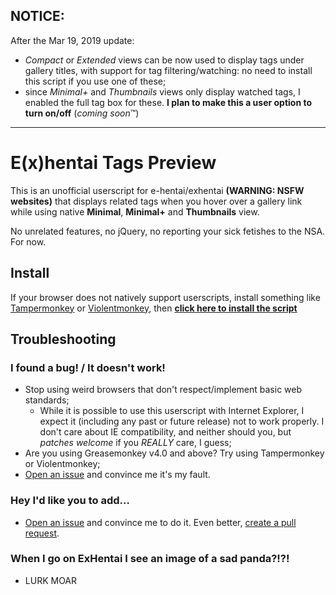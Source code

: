 ## NOTICE:
After the Mar 19, 2019 update:
- *Compact* or *Extended* views can be now used to display tags under gallery titles, with support for tag filtering/watching: no need to install this script if you use one of these;
- since *Minimal+* and *Thumbnails* views only display watched tags, I enabled the full tag box for these. **I plan to make this a user option to turn on/off** (*coming soon*:tm:)

---

# E(x)hentai Tags Preview
This is an unofficial userscript for e-hentai/exhentai **(WARNING: NSFW websites)** that displays related tags when you hover over a gallery link while using native **Minimal**, **Minimal+** and **Thumbnails** view.

No unrelated features, no jQuery, no reporting your sick fetishes to the NSA. For now.

## Install
If your browser does not natively support userscripts, install something like [Tampermonkey](https://tampermonkey.net/) or [Violentmonkey](https://violentmonkey.github.io/get-it/), then **[click here to install the script](https://raw.githubusercontent.com/fp555/exh-tags-preview/master/script.user.js)**

## Troubleshooting
### I found a bug! / It doesn't work!
- Stop using weird browsers that don't respect/implement basic web standards;
  - While it is possible to use this userscript with Internet Explorer, I expect it (including any past or future release) not to work properly. I don't care about IE compatibility, and neither should you, but *patches welcome* if you *REALLY* care, I guess;
- Are you using Greasemonkey v4.0 and above? Try using Tampermonkey or Violentmonkey;
- [Open an issue](https://github.com/fp555/exh-tags-preview/issues/new) and convince me it's my fault.

### Hey I'd like you to add...
- [Open an issue](https://github.com/fp555/exh-tags-preview/issues/new) and convince me to do it. Even better, [create a pull request](https://help.github.com/articles/creating-a-pull-request/).

### When I go on ExHentai I see an image of a sad panda?!?!
- LURK MOAR
